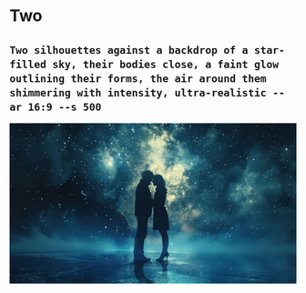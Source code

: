 # Two

## `Two silhouettes against a backdrop of a star-filled sky, their bodies close, a faint glow outlining their forms, the air around them shimmering with intensity, ultra-realistic --ar 16:9 --s 500`

![](./tw/lizziegriffith_56404_Two_silhouettes_against_a_backdrop_of_a_st_c2c24473-cd13-4c4e-b408-9e173dc6afcf.png)

